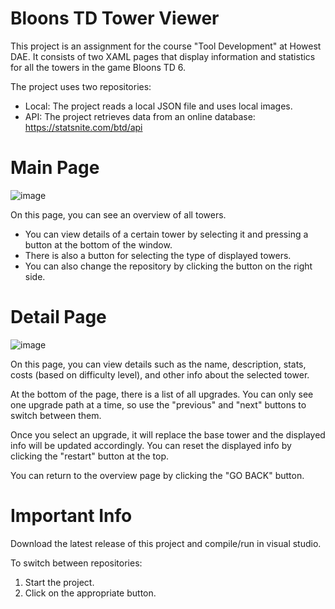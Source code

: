 # Bloons TD Tower Viewer

This project is an assignment for the course "Tool Development" at Howest DAE. It consists of two XAML pages that display information and statistics for all the towers in the game Bloons TD 6.

The project uses two repositories:
 - Local: The project reads a local JSON file and uses local images.
 - API: The project retrieves data from an online database: https://statsnite.com/btd/api

# Main Page

![image](https://user-images.githubusercontent.com/114002276/230404818-63b3964b-cd0c-4b50-ad1c-4b872731d734.png)

On this page, you can see an overview of all towers. 
- You can view details of a certain tower by selecting it and pressing a button at the bottom of the window. 
- There is also a button for selecting the type of displayed towers. 
- You can also change the repository by clicking the button on the right side.

# Detail Page

![image](https://user-images.githubusercontent.com/114002276/230405119-d4d3d706-a00d-4147-b065-bd8568d85f71.png)

On this page, you can view details such as the name, description, stats, costs (based on difficulty level), and other info about the selected tower.

At the bottom of the page, there is a list of all upgrades. You can only see one upgrade path at a time, so use the "previous" and "next" buttons to switch between them.

Once you select an upgrade, it will replace the base tower and the displayed info will be updated accordingly.
You can reset the displayed info by clicking the "restart" button at the top.

You can return to the overview page by clicking the "GO BACK" button.

# Important Info

Download the latest release of this project and compile/run in visual studio. 

To switch between repositories:
1. Start the project.
2. Click on the appropriate button.

